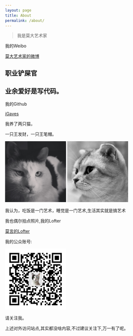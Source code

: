 ```yaml
---
layout: page
title: About
permalink: /about/
---
```


>我是莫大艺术家

我的Weibo

<a href="https://weibo.com/igaves" target="_blank">莫大艺术家的微博</a>

## 职业铲屎官

## 业余爱好是写代码。

我的Github

<a href="https://github.com/igaves" target="_blank">iGaves</a>


我养了两只猫，

一只王发财，一只王笔帽。


<img src="/public/images/facai.jpg" alt="qrcode" width="200px">
<img src="/public/images/bimao.jpg" alt="qrcode" width="200px">

我认为，吃饭是一门艺术，睡觉是一门艺术,生活其实就是搞艺术

我也偶尔拍点照片,我的Lofter

<a href="http://moyan.me" target="_blank">莫言的Lofter</a>

我的公众账号:

<img src="/public/images/qrcode.jpg" alt="qrcode" width="200px">

请关注我。


上述对外访问站点,其实都没啥内容,不过建议关注下,万一有了呢。




